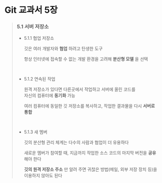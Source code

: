 Git 교과서 5장
=============     
 

> ### 5.1 서버 저장소
> 
> + 5.1.1 협업 저장소
>  
>      깃은 여러 개발자와 __협업__ 하려고 탄생한 도구
>     
>      항상 인터넷에 접속할 수 없는 개발 환경을 고려해 __분산형 모델__ 을 선택             
> <br>
>            
> + 5.1.2 연속된 작업
>
>      원격 저장소가 있다면 다른곳에서 작업하고 서버에 올린 코드를          
>      자신의 컴퓨터에 __동기화__ 가능
>
>      여러 컴퓨터에 동일한 깃 저장소를 복사하고, 작업한 결과물을 다시 __서버로 통합__
> <br>
>
> + 5.1.3 새 멤버
>
>     깃의 분산형 관리 체계는 다수의 사람과 협업이 더 유용하다    
>     
>     새로운 멤버가 참여할 때, 지금까지 작업한 소스 코드의 마지막 버전을 __공유__ 해야 한다    
>     
>     __깃의 원격 저장소 주소__ 만 알려 주면 귀찮은 방법(메일, 외부 저장 장치 등)을 이용하지 않아도 된다
>
>
